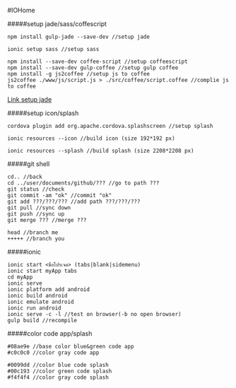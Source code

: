 #IOHome

#####setup jade/sass/coffescript
```
npm install gulp-jade --save-dev //setup jade

ionic setup sass //setup sass

npm install --save-dev coffee-script //setup coffeescript
npm install --save-dev gulp-coffee //setup gulp coffee
npm install -g js2coffee //setup js to coffee
js2coffee ./www/js/script.js > ./src/coffee/script.coffee //complie js to coffee
```
[Link setup jade](http://forum.ionicframework.com/t/how-to-add-support-for-jade-templates-in-ionic/19681)

#####setup icon/splash
```
cordova plugin add org.apache.cordova.splashscreen //setup splash

ionic resources --icon //build icon (size 192*192 px)

ionic resources --splash //build splash (size 2208*2208 px)
```

#####git shell
```
cd.. //back
cd ../user/documents/github/??? //go to path ???
git status //check
git commit -am "ok" //commit "ok"
git add ???/???/??? //add path ???/???/???
git pull //sync down
git push //sync up
git merge ??? //merge ???

head //branch me
+++++ //branch you
```

#####ionic
```
ionic start <ชื่อโปรเจค> (tabs|blank|sidemenu)
ionic start myApp tabs
cd myApp
ionic serve
ionic platform add android
ionic build android
ionic emulate android
ionic run android
ionic serve -c -l //test on browser(-b no open browser)
gulp build //recompile
```

#####color code app/splash
```
#08ae9e //base color blue&green code app
#c0c0c0 //color gray code app

#0099dd //color blue code splash
#00c193 //color green code splash
#f4f4f4 //color gray code splash
```
